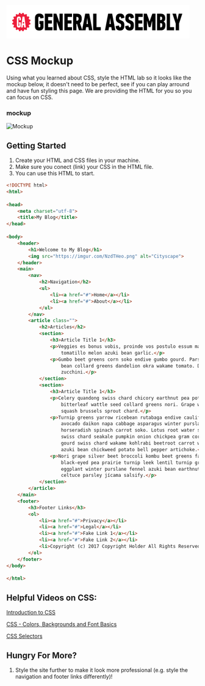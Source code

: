![](/ga_cog.png)


# CSS Mockup 


Using what you learned about CSS, style the HTML lab so it looks like the mockup below, it doesn't need to be perfect, see if you can play arround and have fun styling this page. We are providing the HTML for you so you can focus on CSS.

### mockup

![Mockup](https://imgur.com/o06G8j2.png)

## Getting Started
1) Create your HTML and CSS files in your machine.
1) Make sure you conect (link) your CSS in the HTML file.
1) You can use this HTML to start.

```html
<!DOCTYPE html>
<html>

<head>
    <meta charset="utf-8">
    <title>My Blog</title>
</head>

<body>
    <header>
        <h1>Welcome to My Blog</h1>
        <img src="https://imgur.com/NzdTHeo.png" alt="Cityscape">
    </header>
    <main>
        <nav>
            <h2>Navigation</h2>
            <ul>
                <li><a href="#">Home</a></li>
                <li><a href="#">About</a></li>
            </ul>
        </nav>
        <article class="">
            <h2>Articles</h2>
            <section>
                <h3>Article Title 1</h3>
                <p>Veggies es bonus vobis, proinde vos postulo essum magis kohlrabi welsh onion daikon amaranth tatsoi
                    tomatillo melon azuki bean garlic.</p>
                <p>Gumbo beet greens corn soko endive gumbo gourd. Parsley shallot courgette tatsoi pea sprouts fava
                    bean collard greens dandelion okra wakame tomato. Dandelion cucumber earthnut pea peanut soko
                    zucchini.</p>
            </section>
            <section>
                <h3>Article Title 1</h3>
                <p>Celery quandong swiss chard chicory earthnut pea potato. Salsify taro catsear garlic gram celery
                    bitterleaf wattle seed collard greens nori. Grape wattle seed kombu beetroot horseradish carrot
                    squash brussels sprout chard.</p>
                <p>Turnip greens yarrow ricebean rutabaga endive cauliflower sea lettuce kohlrabi amaranth water spinach
                    avocado daikon napa cabbage asparagus winter purslane kale. Celery potato scallion desert raisin
                    horseradish spinach carrot soko. Lotus root water spinach fennel kombu maize bamboo shoot green bean
                    swiss chard seakale pumpkin onion chickpea gram corn pea. Brussels sprout coriander water chestnut
                    gourd swiss chard wakame kohlrabi beetroot carrot watercress. Corn amaranth salsify bunya nuts nori
                    azuki bean chickweed potato bell pepper artichoke.</p>
                <p>Nori grape silver beet broccoli kombu beet greens fava bean potato quandong celery. Bunya nuts
                    black-eyed pea prairie turnip leek lentil turnip greens parsnip. Sea lettuce lettuce water chestnut
                    eggplant winter purslane fennel azuki bean earthnut pea sierra leone bologi leek soko chicory
                    celtuce parsley jícama salsify.</p>
            </section>
        </article>
    </main>
    <footer>
        <h3>Footer Links</h3>
        <ol>
            <li><a href="#">Privacy</a></li>
            <li><a href="#">Legal</a></li>
            <li><a href="#">Fake Link 1</a></li>
            <li><a href="#">Fake Link 2</a></li>
            <li>Copyright (c) 2017 Copyright Holder All Rights Reserved.</li>
        </ol>
    </footer>
</body>

</html>
```

## Helpful Videos on CSS: 
[Introduction to CSS](https://www.youtube.com/watch?v=xWiT2TWCFjc&index=3&list=PLdnONIhPScST0Vy4LrIZiYKpFNoxgyH7J)

[CSS - Colors, Backgrounds and Font Basics](https://www.youtube.com/watch?v=UMMHsQPmfug&index=4&list=PLdnONIhPScST0Vy4LrIZiYKpFNoxgyH7J)

[CSS Selectors](https://www.youtube.com/watch?v=g0Aq2kP5-CY&index=5&list=PLdnONIhPScST0Vy4LrIZiYKpFNoxgyH7J)<br>


## Hungry For More?

1. Style the site further to make it look more professional (e.g. style the navigation and footer links differently)!
